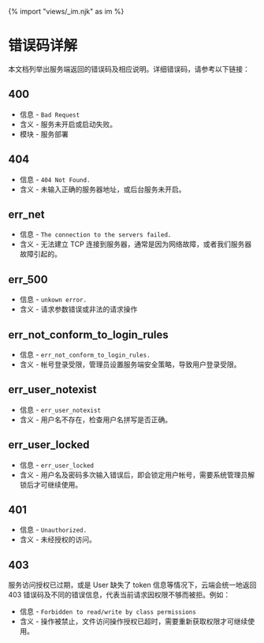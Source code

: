 {% import "views/_im.njk" as im %}
# 错误码详解

本文档列举出服务端返回的错误码及相应说明。详细错误码，请参考以下链接：


## 400

* 信息 - `Bad Request`
* 含义 - 服务未开启或启动失败。
* 模块 - 服务部署

## 404
* 信息 - `404 Not Found.`
* 含义 - 未输入正确的服务器地址，或后台服务未开启。

## err_net

* 信息 - `The connection to the servers failed.`
* 含义 - 无法建立 TCP 连接到服务器，通常是因为网络故障，或者我们服务器故障引起的。

## err_500

* 信息 - `unkown error.`
* 含义 - 请求参数错误或非法的请求操作

## err_not_conform_to_login_rules

* 信息 - `err_not_conform_to_login_rules.`
* 含义 - 帐号登录受限，管理员设置服务端安全策略，导致用户登录受限。

## err_user_notexist

* 信息 - `err_user_notexist`
* 含义 - 用户名不存在，检查用户名拼写是否正确。

## err_user_locked

* 信息 - `err_user_locked`
* 含义 - 用户名及密码多次输入错误后，即会锁定用户帐号，需要系统管理员解锁后才可继续使用。


## 401

* 信息 - `Unauthorized.`
* 含义 - 未经授权的访问。

## 403

服务访问授权已过期，或是 User 缺失了 token 信息等情况下，云端会统一地返回 403 错误码及不同的错误信息，代表当前请求因权限不够而被拒。例如：

- 信息 - `Forbidden to read/write by class permissions`
- 含义 - 操作被禁止，文件访问操作授权已超时，需要重新获取权限才可继续使用。



<!--{{ im.errorCodes() }}-->

